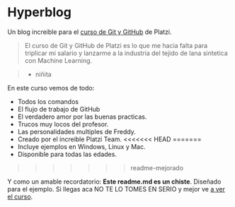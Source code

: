 # Hyperblog
Un blog increible para el [curso de Git y GitHub](https://platzi.com/clases/git-github "curso de Git y GitHub") de Platzi.

> El curso de Git y GitHub de Platzi es lo que me hacia falta para triplicar mi salario y lanzarme a la industria del tejido de lana sintetica con Machine Learning.

> - niñita

En este curso vemos de todo:
* Todos los comandos
* El flujo de trabajo de GitHub
* El verdadero amor por las buenas practicas.
* Trucos muy locos del profesor.
* Las personalidades multiples de Freddy.
* Creado por el increible Platzi Team.
<<<<<<< HEAD
=======
* Incluye ejemplos en Windows, Linux y Mac.
* Disponible para todas las edades.
>>>>>>> readme-mejorado

Y como un amable recordatorio: **Este readme.md es un chiste**. Diseñado para el ejemplo.  Si llegas aca NO TE LO TOMES EN SERIO y mejor ve [a ver el curso](https://platzi.com/clases/git-github "a ver el curso").